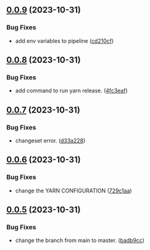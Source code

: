 ## [0.0.9](https://github.com/dr1tch/evercam-ui/compare/v0.0.8...v0.0.9) (2023-10-31)


### Bug Fixes

* add env variables to pipeline ([cd210cf](https://github.com/dr1tch/evercam-ui/commit/cd210cfe31e3faa3c83294511f00ed0dee1f35cd))



## [0.0.8](https://github.com/dr1tch/evercam-ui/compare/v0.0.7...v0.0.8) (2023-10-31)


### Bug Fixes

* add command to run yarn release. ([4fc3eaf](https://github.com/dr1tch/evercam-ui/commit/4fc3eaf93ca2e85e6eb4d7fb357a83dac3da7f28))



## [0.0.7](https://github.com/dr1tch/evercam-ui/compare/v0.0.6...v0.0.7) (2023-10-31)


### Bug Fixes

* changeset error. ([d33a228](https://github.com/dr1tch/evercam-ui/commit/d33a2287df35f0168a44dd9202cb130f157b1afe))



## [0.0.6](https://github.com/dr1tch/evercam-ui/compare/v0.0.5...v0.0.6) (2023-10-31)


### Bug Fixes

* change the YARN CONFIGURATION ([729c1aa](https://github.com/dr1tch/evercam-ui/commit/729c1aa68af256f0ea58d0aa8f4fda8030c73f5c))



## [0.0.5](https://github.com/dr1tch/evercam-ui/compare/v0.0.4...v0.0.5) (2023-10-31)


### Bug Fixes

* change the branch from main to master. ([badb9cc](https://github.com/dr1tch/evercam-ui/commit/badb9cc3240b28531ecea2e2195a1f5d50dc3786))



